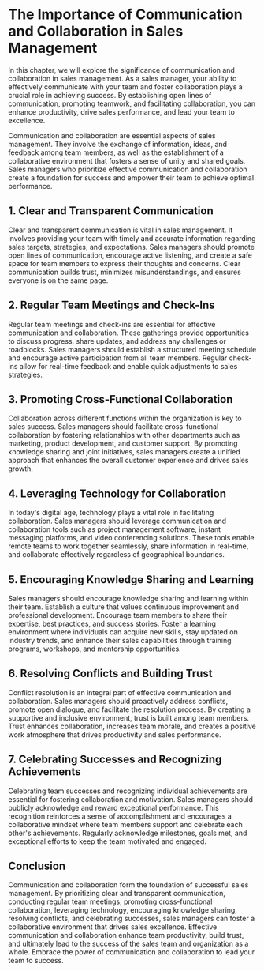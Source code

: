 # The Importance of Communication and Collaboration in Sales Management

In this chapter, we will explore the significance of communication and collaboration in sales management. As a sales manager, your ability to effectively communicate with your team and foster collaboration plays a crucial role in achieving success. By establishing open lines of communication, promoting teamwork, and facilitating collaboration, you can enhance productivity, drive sales performance, and lead your team to excellence.

Communication and collaboration are essential aspects of sales management. They involve the exchange of information, ideas, and feedback among team members, as well as the establishment of a collaborative environment that fosters a sense of unity and shared goals. Sales managers who prioritize effective communication and collaboration create a foundation for success and empower their team to achieve optimal performance.

## 1\. Clear and Transparent Communication

Clear and transparent communication is vital in sales management. It involves providing your team with timely and accurate information regarding sales targets, strategies, and expectations. Sales managers should promote open lines of communication, encourage active listening, and create a safe space for team members to express their thoughts and concerns. Clear communication builds trust, minimizes misunderstandings, and ensures everyone is on the same page.

## 2\. Regular Team Meetings and Check-Ins

Regular team meetings and check-ins are essential for effective communication and collaboration. These gatherings provide opportunities to discuss progress, share updates, and address any challenges or roadblocks. Sales managers should establish a structured meeting schedule and encourage active participation from all team members. Regular check-ins allow for real-time feedback and enable quick adjustments to sales strategies.

## 3\. Promoting Cross-Functional Collaboration

Collaboration across different functions within the organization is key to sales success. Sales managers should facilitate cross-functional collaboration by fostering relationships with other departments such as marketing, product development, and customer support. By promoting knowledge sharing and joint initiatives, sales managers create a unified approach that enhances the overall customer experience and drives sales growth.

## 4\. Leveraging Technology for Collaboration

In today's digital age, technology plays a vital role in facilitating collaboration. Sales managers should leverage communication and collaboration tools such as project management software, instant messaging platforms, and video conferencing solutions. These tools enable remote teams to work together seamlessly, share information in real-time, and collaborate effectively regardless of geographical boundaries.

## 5\. Encouraging Knowledge Sharing and Learning

Sales managers should encourage knowledge sharing and learning within their team. Establish a culture that values continuous improvement and professional development. Encourage team members to share their expertise, best practices, and success stories. Foster a learning environment where individuals can acquire new skills, stay updated on industry trends, and enhance their sales capabilities through training programs, workshops, and mentorship opportunities.

## 6\. Resolving Conflicts and Building Trust

Conflict resolution is an integral part of effective communication and collaboration. Sales managers should proactively address conflicts, promote open dialogue, and facilitate the resolution process. By creating a supportive and inclusive environment, trust is built among team members. Trust enhances collaboration, increases team morale, and creates a positive work atmosphere that drives productivity and sales performance.

## 7\. Celebrating Successes and Recognizing Achievements

Celebrating team successes and recognizing individual achievements are essential for fostering collaboration and motivation. Sales managers should publicly acknowledge and reward exceptional performance. This recognition reinforces a sense of accomplishment and encourages a collaborative mindset where team members support and celebrate each other's achievements. Regularly acknowledge milestones, goals met, and exceptional efforts to keep the team motivated and engaged.

## Conclusion

Communication and collaboration form the foundation of successful sales management. By prioritizing clear and transparent communication, conducting regular team meetings, promoting cross-functional collaboration, leveraging technology, encouraging knowledge sharing, resolving conflicts, and celebrating successes, sales managers can foster a collaborative environment that drives sales excellence. Effective communication and collaboration enhance team productivity, build trust, and ultimately lead to the success of the sales team and organization as a whole. Embrace the power of communication and collaboration to lead your team to success.
